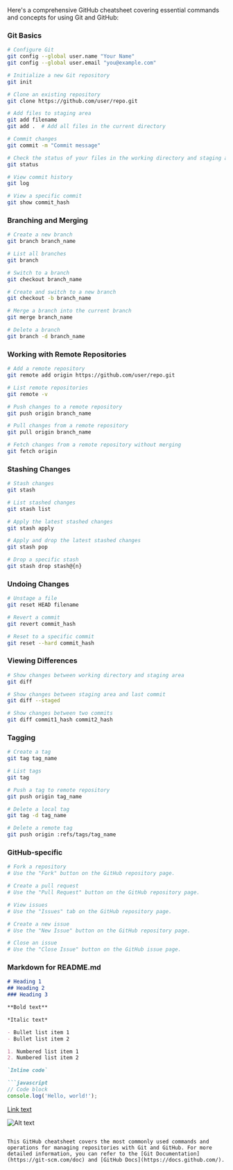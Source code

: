 Here's a comprehensive GitHub cheatsheet covering essential commands and concepts for using Git and GitHub:

### Git Basics
```bash
# Configure Git
git config --global user.name "Your Name"
git config --global user.email "you@example.com"

# Initialize a new Git repository
git init

# Clone an existing repository
git clone https://github.com/user/repo.git

# Add files to staging area
git add filename
git add .  # Add all files in the current directory

# Commit changes
git commit -m "Commit message"

# Check the status of your files in the working directory and staging area
git status

# View commit history
git log

# View a specific commit
git show commit_hash
```

### Branching and Merging
```bash
# Create a new branch
git branch branch_name

# List all branches
git branch

# Switch to a branch
git checkout branch_name

# Create and switch to a new branch
git checkout -b branch_name

# Merge a branch into the current branch
git merge branch_name

# Delete a branch
git branch -d branch_name
```

### Working with Remote Repositories
```bash
# Add a remote repository
git remote add origin https://github.com/user/repo.git

# List remote repositories
git remote -v

# Push changes to a remote repository
git push origin branch_name

# Pull changes from a remote repository
git pull origin branch_name

# Fetch changes from a remote repository without merging
git fetch origin
```

### Stashing Changes
```bash
# Stash changes
git stash

# List stashed changes
git stash list

# Apply the latest stashed changes
git stash apply

# Apply and drop the latest stashed changes
git stash pop

# Drop a specific stash
git stash drop stash@{n}
```

### Undoing Changes
```bash
# Unstage a file
git reset HEAD filename

# Revert a commit
git revert commit_hash

# Reset to a specific commit
git reset --hard commit_hash
```

### Viewing Differences
```bash
# Show changes between working directory and staging area
git diff

# Show changes between staging area and last commit
git diff --staged

# Show changes between two commits
git diff commit1_hash commit2_hash
```

### Tagging
```bash
# Create a tag
git tag tag_name

# List tags
git tag

# Push a tag to remote repository
git push origin tag_name

# Delete a local tag
git tag -d tag_name

# Delete a remote tag
git push origin :refs/tags/tag_name
```

### GitHub-specific
```bash
# Fork a repository
# Use the "Fork" button on the GitHub repository page.

# Create a pull request
# Use the "Pull Request" button on the GitHub repository page.

# View issues
# Use the "Issues" tab on the GitHub repository page.

# Create a new issue
# Use the "New Issue" button on the GitHub repository page.

# Close an issue
# Use the "Close Issue" button on the GitHub issue page.
```

### Markdown for README.md
```markdown
# Heading 1
## Heading 2
### Heading 3

**Bold text**

*Italic text*

- Bullet list item 1
- Bullet list item 2

1. Numbered list item 1
2. Numbered list item 2

`Inline code`

```javascript
// Code block
console.log('Hello, world!');
```

[Link text](https://example.com)

![Alt text](image-url)
```

This GitHub cheatsheet covers the most commonly used commands and operations for managing repositories with Git and GitHub. For more detailed information, you can refer to the [Git Documentation](https://git-scm.com/doc) and [GitHub Docs](https://docs.github.com/).